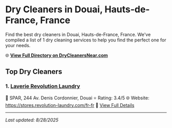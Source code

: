 # Dry Cleaners in Douai, Hauts-de-France, France

Find the best dry cleaners in Douai, Hauts-de-France, France. We've compiled a list of 1 dry cleaning services to help you find the perfect one for your needs.

🌐 **[View Full Directory on DryCleanersNear.com](https://drycleanersnear.com/city/France/Hauts-de-France/Douai)**

## Top Dry Cleaners

### 1. [Laverie Revolution Laundry](https://drycleanersnear.com/dryCleaner/68ae680cc95ff2c6096b1cf5/laverie-revolution-laundry)
📍 SPAR, 244 Av. Denis Cordonnier, Douai
⭐ Rating: 3.4/5
🌐 Website: https://stores.revolution-laundry.com/fr-fr
🔗 [View Full Details](https://drycleanersnear.com/dryCleaner/68ae680cc95ff2c6096b1cf5/laverie-revolution-laundry)


---

*Last updated: 8/28/2025*

